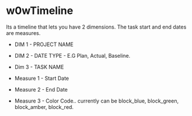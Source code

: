 # w0wTimeline

Its a timeline that lets you have 2 dimensions. The task start and end dates are measures.

* DIM 1 - PROJECT NAME
* DIM 2 - DATE TYPE - E.G Plan, Actual, Baseline.
* Dim 3 - TASK NAME

* Measure 1 - Start Date
* Measure 2 - End Date
* Measure 3 - Color Code.. currently can be block_blue, block_green, block_amber, block_red.
